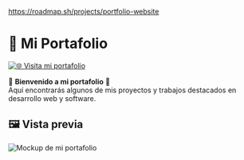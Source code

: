 https://roadmap.sh/projects/portfolio-website
# 🚀 Mi Portafolio  

[![🌐 Visita mi portafolio](https://img.shields.io/badge/🌍%20Visitar%20portafolio-00A8E8?style=for-the-badge)](https://keen-daffodil-a62aa6.netlify.app/)  

🎨 **Bienvenido a mi portafolio** 🎨  
Aquí encontrarás algunos de mis proyectos y trabajos destacados en desarrollo web y software.  

## 🖼️ Vista previa  
![Mockup de mi portafolio](https://github.com/user-attachments/assets/80117d57-69f2-46cc-a82f-0f94248e09fd)  
